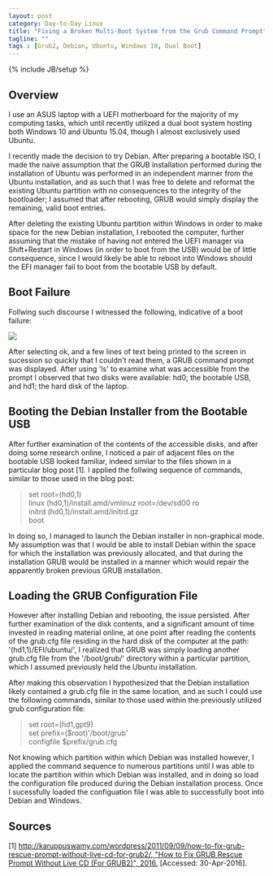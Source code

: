 ```yaml
---
layout: post
category: Day-to-Day Linux
title: "Fixing a Broken Multi-Boot System from the Grub Command Prompt"
tagline: ""
tags : [Grub2, Debian, Ubuntu, Windows 10, Dual Boot]
---
```

{% include JB/setup %}

## Overview

I use an ASUS laptop with a UEFI motherboard for the majority of my computing tasks, which until recently utilized a dual boot system hosting both Windows 10 and Ubuntu 15.04, though I almost exclusively used Ubuntu.

I recently made the decision to try Debian. After preparing a bootable ISO, I made the naive assumption that the GRUB installation performed during the installation of Ubuntu was performed in an independent manner from the Ubuntu installation, and as such that I was free to delete and reformat the existing Ubuntu partition with no consequences to the integrity of the bootloader; I assumed that after rebooting, GRUB would simply display the remaining, valid boot entries.

After deleting the existing Ubuntu partition within Windows in order to make space for the new Debian installation, I rebooted the computer, further assuming that the mistake of having not entered the UEFI manager via Shift+Restart in Windows (in order to boot from the USB) would be of little consequence, since I would likely be able to reboot into Windows should the EFI manager fail to boot from the bootable USB by default.

## Boot Failure

Follwing such discourse I witnessed the following, indicative of a boot failure:

![](http://i.imgur.com/Z28h3m5.jpg)

After selecting ok, and a few lines of text being printed to the screen in sucession so quickly that I couldn't read them, a GRUB command prompt was displayed. After using 'ls' to examine what was accessible from the prompt I observed that two disks were available: hd0; the bootable USB, and hd1; the hard disk of the laptop.

## Booting the Debian Installer from the Bootable USB

After further examination of the contents of the accessible disks, and after doing some research online, I noticed a pair of adjacent files on the bootable USB looked familiar, indeed similar to the files shown in a particular blog post [1]. I applied the follwing sequence of commands, similar to those used in the blog post:

>set root=(hd0,1)  
>linux (hd0,1)/install.amd/vmlinuz root=/dev/sd00 ro  
>initrd (hd0,1)/install.amd/initrd.gz  
>boot  

In doing so, I managed to launch the Debian installer in non-graphical mode. My assumption was that I would be able to install Debian within the space for which the installation was previously allocated, and that during the installation GRUB would be installed in a manner which would repair the apparently broken previous GRUB installation.

## Loading the GRUB Configuration File

However after installing Debian and rebooting, the issue persisted. After further examination of the disk contents, and a significant amount of time invested in reading material online, at one point after reading the contents of the grub.cfg file residing in the hard disk of the computer at the path: '(hd1,1)/EFI/ubuntu/', I realized that GRUB was simply loading another grub.cfg file from the '/boot/grub/' directory within a particular partition, which I assumed previously held the Ubuntu installation.

After making this observation I hypothesized that the Debian installation likely contained a grub.cfg file in the same location, and as such I could use the following commands, similar to those used within the previously utilized grub configuration file:

>set root=(hd1,gpt9)  
>set prefix=($root)'/boot/grub'  
>configfile $prefix/grub.cfg  

Not knowing which partition within which Debian was installed however, I applied the command sequence to numerous partitions until I was able to locate the partition within which Debian was installed, and in doing so load the configuration file produced during the Debian installation process. Once I sucessfully loaded the configuation file I was able to successfully boot into Debian and Windows.

## Sources

[1] [http://karuppuswamy.com/wordpress/2011/09/09/how-to-fix-grub-rescue-prompt-without-live-cd-for-grub2/, "How to Fix GRUB Rescue Prompt Without Live CD (For GRUB2)", 2016.](http://karuppuswamy.com/wordpress/2011/09/09/how-to-fix-grub-rescue-prompt-without-live-cd-for-grub2/) [Accessed: 30-Apr-2016].
